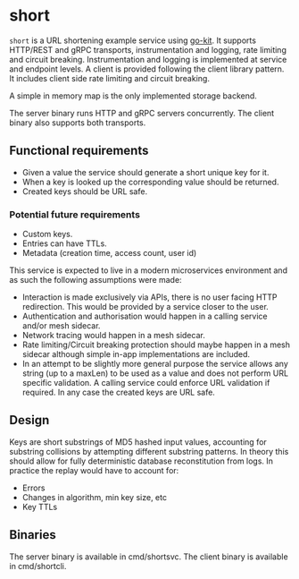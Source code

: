 # short

`short` is a URL shortening example service using [go-kit](https://github.com/go-kit/kit).
It supports HTTP/REST and gRPC transports, instrumentation and logging, rate limiting and circuit breaking.
Instrumentation and logging is implemented at service and endpoint levels.
A client is provided following the client library pattern. It includes client side rate limiting and circuit breaking.

A simple in memory map is the only implemented storage backend.

The server binary runs HTTP and gRPC servers concurrently. The client binary also supports both transports.

## Functional requirements

- Given a value the service should generate a short unique key for it.
- When a key is looked up the corresponding value should be returned.
- Created keys should be URL safe.

### Potential future requirements

- Custom keys.
- Entries can have TTLs.
- Metadata (creation time, access count, user id)

This service is expected to live in a modern microservices environment and as
such the following assumptions were made:

- Interaction is made exclusively via APIs, there is no user facing HTTP redirection. This would be provided by a service closer to the user.
- Authentication and authorisation would happen in a calling service and/or mesh sidecar.
- Network tracing would happen in a mesh sidecar.
- Rate limiting/Circuit breaking protection should maybe happen in a mesh sidecar although simple in-app implementations are included.
- In an attempt to be slightly more general purpose the service allows any string (up to a maxLen) to be used as a value and does not perform URL specific validation. A calling service could enforce URL validation if required. In any case the created keys are URL safe.

## Design

Keys are short substrings of MD5 hashed input values, accounting for substring collisions by attempting different substring patterns.
In theory this should allow for fully deterministic database reconstitution from logs. In practice the replay would have to account for:

- Errors
- Changes in algorithm, min key size, etc
- Key TTLs

## Binaries

The server binary is available in cmd/shortsvc. The client binary is available in cmd/shortcli.